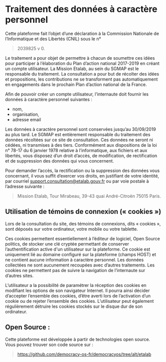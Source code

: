 Traitement des données à caractère personnel
============================================

Cette plateforme fait l’objet d’une déclaration à la Commission Nationale de l’Informatique et des Libertés (CNIL) sous le n°
> 2039825 v 0.  


Le traitement a pour objet de permettre à chacun de soumettre ces idées pour participer à l’élaboration du Plan d’action national 2017-2019 en créant un compte utilisateur. La Mission Etalab, au sein du SGMAP est le responsable du traitement. La consultation a pour but de récolter des idées et propositions, les contributions ne se transforment pas automatiquement en engagements dans le prochain Plan d’action national de la France.  


Afin de pouvoir créer un compte utilisateur, l’internaute doit fournir les données à caractère personnel suivantes :
- nom,
- organisation,
- adresse email


Les données à caractère personnel sont conservées jusqu’au 30/09/2019 au plus tard. Le SGMAP est entièrement responsable du traitement des données récoltées sur ce site de consultation. Ces données ne seront ni cédées, ni transmises à des tiers.
Conformément aux dispositions de la loi n° 78-17 du 6 janvier 1978 relative à l’informatique, aux fichiers et aux libertés, vous disposez d’un droit d’accès, de modification, de rectification et de suppression des données qui vous concernent.


Pour demander l’accès, la rectification ou la suppression des données vous concernant, il vous suffit d’exercer vos droits, en justifiant de votre identité, par courriel [support.consultation@etalab.gouv.fr](mailto:support.consultation@etalab.gouv.fr) ou par voie postale à l’adresse suivante :

> Mission Etalab, Tour Mirabeau, 39-43 quai André-Citroën 75015 Paris.


## Utilisation de témoins de connexion (« cookies »)

Lors de la consultation du site, des témoins de connexions, dits « cookies », sont déposés sur votre ordinateur, votre mobile ou votre tablette.  


Ces cookies permettent essentiellement à l’éditeur de logiciel, Open Source politics, de stocker une clé cryptée permettant de conserver l’authentification active d'un utilisateur sur la plateforme. Ce cookie est uniquement lié au domaine configuré sur la plateforme (champs HOST) et ne contient aucune information à caractère personnel. Les données collectées ne sont aucunement recoupées avec d’autres traitements. Les cookies ne permettent pas de suivre la navigation de l’internaute sur d’autres sites.


L’utilisateur a la possibilité de paramétrer la réception des cookies en modifiant les options de son navigateur Internet. Il pourra ainsi décider d’accepter l’ensemble des cookies, d’être averti lors de l’activation d’un cookie ou de rejeter l’ensemble des cookies. L’utilisateur peut également régulièrement détruire les cookies stockés sur le disque dur de son ordinateur.

## Open Source :

Cette plateforme est développée à partir de technologies open source. Vous pouvez trouver son code source sur :
> https://github.com/democracy-os-fr/democracyos/tree/alt/etalab
